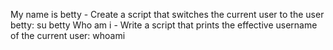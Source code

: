My name is betty - Create a script that switches the current user to the user betty: su betty
Who am i - Write a script that prints the effective username of the current user: whoami
